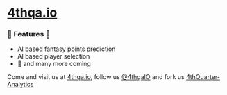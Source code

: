 # [4thqa.io](https://github.com/4thQuarter-Analytics)

### 🌟 Features 🌟
  - AI based fantasy points prediction
  - AI based player selection
  - 🌈 and many more coming 

Come and visit us at [4thqa.io](http://4thqa.io), follow us [@4thqaIO](https://twitter.com/4thqaIO) and fork us [4thQuarter-Analytics](https://github.com/4thQuarter-Analytics)
